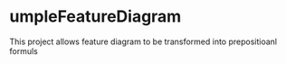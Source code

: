 # umpleFeatureDiagram

This project allows feature diagram to be transformed into prepositioanl formuls 
